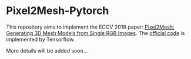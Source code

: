 # Pixel2Mesh-Pytorch

This repository aims to implement the ECCV 2018 paper: [Pixel2Mesh: Generating 3D Mesh Models from Single RGB Images](http://bigvid.fudan.edu.cn/pixel2mesh/). The [official code](https://github.com/nywang16/Pixel2Mesh) is implemented by Tensorflow. 

More details will be added soon...
